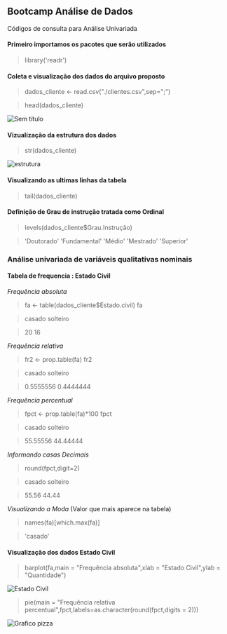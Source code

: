 ## Bootcamp Análise de Dados

Códigos de consulta para Análise Univariada 

#### Primeiro importamos os pacotes que serão utilizados 

> library('readr')
#### Coleta e visualização dos dados do arquivo proposto
> dados_cliente <- read.csv("./clientes.csv",sep=";")

> head(dados_cliente)

![Sem título](https://user-images.githubusercontent.com/97900395/151893721-952f181b-1f39-4909-811d-7529e7f96186.png)

#### Vizualização da estrutura dos dados 
> str(dados_cliente)

![estrutura](https://user-images.githubusercontent.com/97900395/151894201-e8c12232-dba0-41dd-9d59-306ddc9cbd4a.png)


#### Visualizando as ultimas linhas da tabela
> tail(dados_cliente)


#### Definição de Grau de instrução tratada como Ordinal 
> levels(dados_cliente$Grau.Instrução)

> 'Doutorado' 'Fundamental' 'Médio' 'Mestrado' 'Superior'

### Análise univariada de variáveis qualitativas nominais
#### Tabela de frequencia : Estado Civil 

*Frequência absoluta*

>fa <- table(dados_cliente$Estado.civil)
>fa

> casado solteiro

>   20      16 


*Frequência relativa*

>fr2 <- prop.table(fa)
>fr2

>casado  solteiro

>0.5555556 0.4444444 

*Frequência percentual*

>fpct <- prop.table(fa)*100
>fpct

> casado solteiro 

>55.55556 44.44444 

*Informando casas Decimais*

>round(fpct,digit=2)
 
>casado solteiro 

>55.56    44.44 

*Visualizando a Moda* (Valor que mais aparece na tabela)

>names(fa)[which.max(fa)]

>'casado'

#### Visualização dos dados Estado Civil

>barplot(fa,main = "Frequência absoluta",xlab = "Estado Civil",ylab = "Quantidade")

![Estado Civil](https://user-images.githubusercontent.com/97900395/151895835-56e40be6-209f-487e-ba72-0f43ec2f2e30.png)


>pie(main = "Frequência relativa percentual",fpct,labels=as.character(round(fpct,digits = 2)))


![Grafico pizza](https://user-images.githubusercontent.com/97900395/151895837-36730e45-f2d8-47ed-87b2-1c33b15e7dd7.png)
